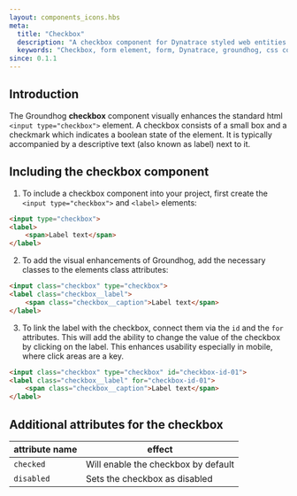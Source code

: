 ```yaml
---
layout: components_icons.hbs
meta:
  title: "Checkbox"
  description: "A checkbox component for Dynatrace styled web entities with css and markup examples."
  keywords: "Checkbox, form element, form, Dynatrace, groundhog, css component"
since: 0.1.1
---
```


## Introduction
The Groundhog **checkbox** component visually enhances the standard html `<input type="checkbox">` element. A checkbox consists of a small box and a checkmark which indicates a boolean state of the element. It is typically accompanied by a descriptive text (also known as label) next to it.  

## Including the checkbox component
1. To include a checkbox component into your project, first create the `<input type="checkbox">` and `<label>` elements:
```html
<input type="checkbox">
<label>
    <span>Label text</span>
</label>
```
2. To add the visual enhancements of Groundhog, add the necessary classes to the elements class attributes:
```html
<input class="checkbox" type="checkbox">
<label class="checkbox__label">
    <span class="checkbox__caption">Label text</span>
</label>
```
3. To link the label with the checkbox, connect them via the `id` and the `for` attributes. This will add the ability to change the value of the checkbox by clicking on the label. This enhances usability especially in mobile, where click areas are a key.
```html
<input class="checkbox" type="checkbox" id="checkbox-id-01">
<label class="checkbox__label" for="checkbox-id-01">
    <span class="checkbox__caption">Label text</span>
</label>
```

## Additional attributes for the checkbox
| attribute name | effect |
|------------|--------|
| `checked` | Will enable the checkbox by default |
| `disabled` | Sets the checkbox as disabled |
